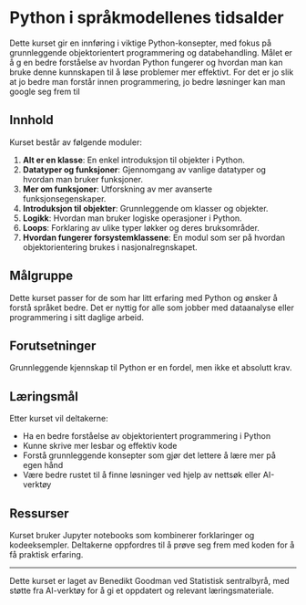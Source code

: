 # Python i språkmodellenes tidsalder

Dette kurset gir en innføring i viktige Python-konsepter, med fokus på grunnleggende objektorientert programmering og databehandling. Målet er å g en bedre forståelse av hvordan Python fungerer og hvordan man kan bruke denne kunnskapen til å løse problemer mer effektivt.
For det er jo slik at jo bedre man forstår innen programmering, jo bedre løsninger kan man google seg frem til 

## Innhold

Kurset består av følgende moduler:

1. **Alt er en klasse**: En enkel introduksjon til objekter i Python.
2. **Datatyper og funksjoner**: Gjennomgang av vanlige datatyper og hvordan man bruker funksjoner.
3. **Mer om funksjoner**: Utforskning av mer avanserte funksjonsegenskaper.
4. **Introduksjon til objekter**: Grunnleggende om klasser og objekter.
5. **Logikk**: Hvordan man bruker logiske operasjoner i Python.
6. **Loops**: Forklaring av ulike typer løkker og deres bruksområder.
7. **Hvordan fungerer forsystemklassene**: En modul som ser på hvordan objektorientering brukes i nasjonalregnskapet.

## Målgruppe

Dette kurset passer for de som har litt erfaring med Python og ønsker å forstå språket bedre. Det er nyttig for alle som jobber med dataanalyse eller programmering i sitt daglige arbeid.

## Forutsetninger

Grunnleggende kjennskap til Python er en fordel, men ikke et absolutt krav.

## Læringsmål

Etter kurset vil deltakerne:
- Ha en bedre forståelse av objektorientert programmering i Python
- Kunne skrive mer lesbar og effektiv kode
- Forstå grunnleggende konsepter som gjør det lettere å lære mer på egen hånd
- Være bedre rustet til å finne løsninger ved hjelp av nettsøk eller AI-verktøy

## Ressurser

Kurset bruker Jupyter notebooks som kombinerer forklaringer og kodeeksempler. Deltakerne oppfordres til å prøve seg frem med koden for å få praktisk erfaring.

---

Dette kurset er laget av Benedikt Goodman ved Statistisk sentralbyrå, med støtte fra AI-verktøy for å gi et oppdatert og relevant læringsmateriale.

